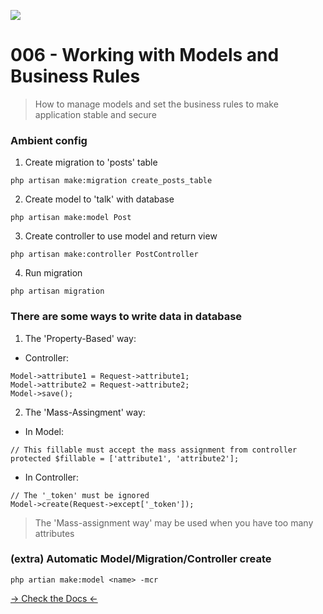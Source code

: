 ![](https://camo.githubusercontent.com/c4b3056564d4d97f40afa08cffefa26c2a695316/68747470733a2f2f7265732e636c6f7564696e6172792e636f6d2f6474666276766b79702f696d6167652f75706c6f61642f76313536363333313337372f6c61726176656c2d6c6f676f6c6f636b75702d636d796b2d7265642e737667)

# 006 - Working with Models and Business Rules

> How to manage models and set the business rules to make application stable and secure

### Ambient config
1. Create migration to 'posts' table
```
php artisan make:migration create_posts_table
```
2. Create model to 'talk' with database
```
php artisan make:model Post
```
3. Create controller to use model and return view
```
php artisan make:controller PostController
```
4. Run migration
```
php artisan migration
```

### There are some ways to write data in database

1. The 'Property-Based' way:
* Controller:
```
Model->attribute1 = Request->attribute1;
Model->attribute2 = Request->attribute2;
Model->save();
```

2. The 'Mass-Assingment' way:

* In Model:
```
// This fillable must accept the mass assignment from controller
protected $fillable = ['attribute1', 'attribute2'];
```

* In Controller: 
```
// The '_token' must be ignored
Model->create(Request->except['_token']);
```

> The 'Mass-assignment way' may be used when you have too many attributes

### (extra) Automatic Model/Migration/Controller create
```
php artian make:model <name> -mcr
```

[-> Check the Docs <-](https://laravel.com/docs/7.x/eloquent#inserting-and-updating-models)
